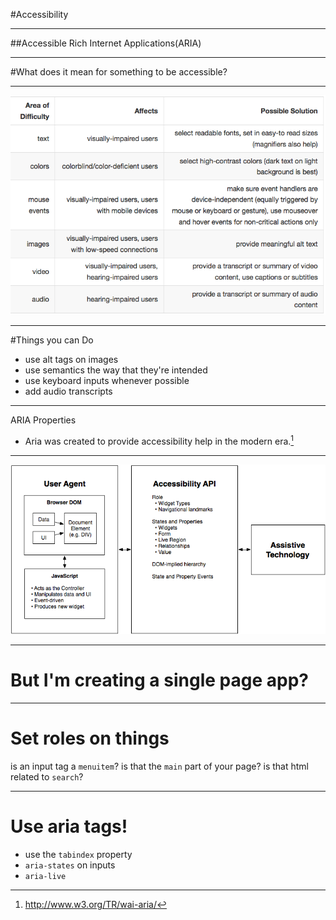 #Accessibility

---

##Accessible Rich Internet Applications(ARIA)

---

#What does it mean for something to be accessible?

---

![fit](../assets/table.png)

---

#Things you can Do

- use alt tags on images
- use semantics the way that they're intended
- use keyboard inputs whenever possible
- add audio transcripts

---

ARIA Properties

- Aria was created to provide accessibility help in the modern era.[^1]

[^1]: http://www.w3.org/TR/wai-aria/

---

![fit](../assets/accessibleelement.png)

---

# But I'm creating a single page app?

---

# Set roles on things

is an input tag a `menuitem`?
is that the `main` part of your page?
is that html related to `search`?

---

# Use aria tags!
- use the `tabindex` property
- `aria-states` on inputs
- `aria-live`
